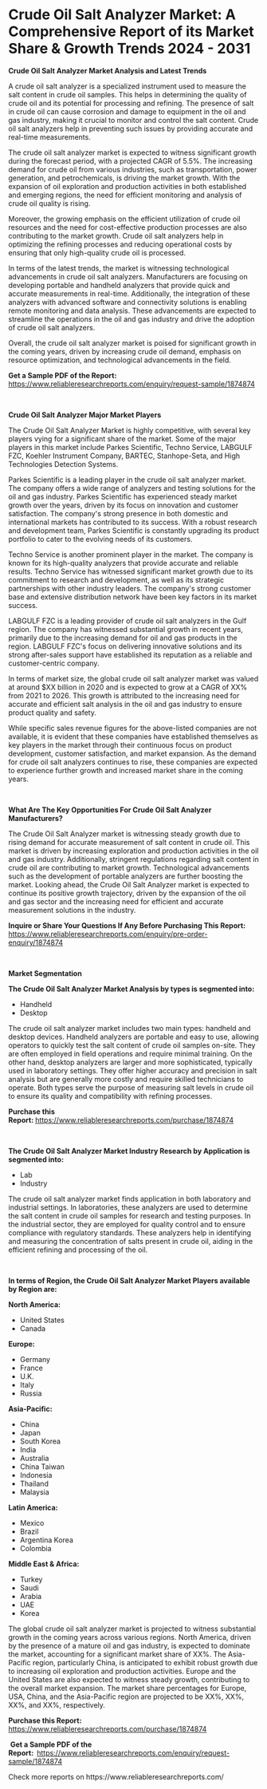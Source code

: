 <p><h1>Crude Oil Salt Analyzer Market: A Comprehensive Report of its Market Share & Growth Trends 2024 - 2031</h1></p><p><strong>Crude Oil Salt Analyzer Market Analysis and Latest Trends</strong></p>
<p><p>A crude oil salt analyzer is a specialized instrument used to measure the salt content in crude oil samples. This helps in determining the quality of crude oil and its potential for processing and refining. The presence of salt in crude oil can cause corrosion and damage to equipment in the oil and gas industry, making it crucial to monitor and control the salt content. Crude oil salt analyzers help in preventing such issues by providing accurate and real-time measurements.</p><p>The crude oil salt analyzer market is expected to witness significant growth during the forecast period, with a projected CAGR of 5.5%. The increasing demand for crude oil from various industries, such as transportation, power generation, and petrochemicals, is driving the market growth. With the expansion of oil exploration and production activities in both established and emerging regions, the need for efficient monitoring and analysis of crude oil quality is rising.</p><p>Moreover, the growing emphasis on the efficient utilization of crude oil resources and the need for cost-effective production processes are also contributing to the market growth. Crude oil salt analyzers help in optimizing the refining processes and reducing operational costs by ensuring that only high-quality crude oil is processed.</p><p>In terms of the latest trends, the market is witnessing technological advancements in crude oil salt analyzers. Manufacturers are focusing on developing portable and handheld analyzers that provide quick and accurate measurements in real-time. Additionally, the integration of these analyzers with advanced software and connectivity solutions is enabling remote monitoring and data analysis. These advancements are expected to streamline the operations in the oil and gas industry and drive the adoption of crude oil salt analyzers.</p><p>Overall, the crude oil salt analyzer market is poised for significant growth in the coming years, driven by increasing crude oil demand, emphasis on resource optimization, and technological advancements in the field.</p></p>
<p><strong>Get a Sample PDF of the Report:&nbsp;</strong> <a href="https://www.reliableresearchreports.com/enquiry/request-sample/1874874">https://www.reliableresearchreports.com/enquiry/request-sample/1874874</a></p>
<p>&nbsp;</p>
<p><strong>Crude Oil Salt Analyzer Major Market Players</strong></p>
<p><p>The Crude Oil Salt Analyzer Market is highly competitive, with several key players vying for a significant share of the market. Some of the major players in this market include Parkes Scientific, Techno Service, LABGULF FZC, Koehler Instrument Company, BARTEC, Stanhope-Seta, and High Technologies Detection Systems.</p><p>Parkes Scientific is a leading player in the crude oil salt analyzer market. The company offers a wide range of analyzers and testing solutions for the oil and gas industry. Parkes Scientific has experienced steady market growth over the years, driven by its focus on innovation and customer satisfaction. The company's strong presence in both domestic and international markets has contributed to its success. With a robust research and development team, Parkes Scientific is constantly upgrading its product portfolio to cater to the evolving needs of its customers.</p><p>Techno Service is another prominent player in the market. The company is known for its high-quality analyzers that provide accurate and reliable results. Techno Service has witnessed significant market growth due to its commitment to research and development, as well as its strategic partnerships with other industry leaders. The company's strong customer base and extensive distribution network have been key factors in its market success.</p><p>LABGULF FZC is a leading provider of crude oil salt analyzers in the Gulf region. The company has witnessed substantial growth in recent years, primarily due to the increasing demand for oil and gas products in the region. LABGULF FZC's focus on delivering innovative solutions and its strong after-sales support have established its reputation as a reliable and customer-centric company.</p><p>In terms of market size, the global crude oil salt analyzer market was valued at around $XX billion in 2020 and is expected to grow at a CAGR of XX% from 2021 to 2026. This growth is attributed to the increasing need for accurate and efficient salt analysis in the oil and gas industry to ensure product quality and safety.</p><p>While specific sales revenue figures for the above-listed companies are not available, it is evident that these companies have established themselves as key players in the market through their continuous focus on product development, customer satisfaction, and market expansion. As the demand for crude oil salt analyzers continues to rise, these companies are expected to experience further growth and increased market share in the coming years.</p></p>
<p>&nbsp;</p>
<p><strong>What Are The Key Opportunities For Crude Oil Salt Analyzer Manufacturers?</strong></p>
<p><p>The Crude Oil Salt Analyzer market is witnessing steady growth due to rising demand for accurate measurement of salt content in crude oil. This market is driven by increasing exploration and production activities in the oil and gas industry. Additionally, stringent regulations regarding salt content in crude oil are contributing to market growth. Technological advancements such as the development of portable analyzers are further boosting the market. Looking ahead, the Crude Oil Salt Analyzer market is expected to continue its positive growth trajectory, driven by the expansion of the oil and gas sector and the increasing need for efficient and accurate measurement solutions in the industry.</p></p>
<p><strong>Inquire or Share Your Questions If Any Before Purchasing This Report:</strong> <a href="https://www.reliableresearchreports.com/enquiry/pre-order-enquiry/1874874">https://www.reliableresearchreports.com/enquiry/pre-order-enquiry/1874874</a></p>
<p>&nbsp;</p>
<p><strong>Market Segmentation</strong></p>
<p><strong>The Crude Oil Salt Analyzer Market Analysis by types is segmented into:</strong></p>
<p><ul><li>Handheld</li><li>Desktop</li></ul></p>
<p><p>The crude oil salt analyzer market includes two main types: handheld and desktop devices. Handheld analyzers are portable and easy to use, allowing operators to quickly test the salt content of crude oil samples on-site. They are often employed in field operations and require minimal training. On the other hand, desktop analyzers are larger and more sophisticated, typically used in laboratory settings. They offer higher accuracy and precision in salt analysis but are generally more costly and require skilled technicians to operate. Both types serve the purpose of measuring salt levels in crude oil to ensure its quality and compatibility with refining processes.</p></p>
<p><strong>Purchase this Report:&nbsp;</strong><a href="https://www.reliableresearchreports.com/purchase/1874874">https://www.reliableresearchreports.com/purchase/1874874</a></p>
<p>&nbsp;</p>
<p><strong>The Crude Oil Salt Analyzer Market Industry Research by Application is segmented into:</strong></p>
<p><ul><li>Lab</li><li>Industry</li></ul></p>
<p><p>The crude oil salt analyzer market finds application in both laboratory and industrial settings. In laboratories, these analyzers are used to determine the salt content in crude oil samples for research and testing purposes. In the industrial sector, they are employed for quality control and to ensure compliance with regulatory standards. These analyzers help in identifying and measuring the concentration of salts present in crude oil, aiding in the efficient refining and processing of the oil.</p></p>
<p>&nbsp;</p>
<p><strong>In terms of Region, the Crude Oil Salt Analyzer Market Players available by Region are:</strong></p>
<p>
    <p> <strong> North America: </strong>
        <ul>
            <li>United States</li>
            <li>Canada</li>
        </ul>
        </p> 
    <p> <strong> Europe: </strong>
        <ul>
            <li>Germany</li>
            <li>France</li>
            <li>U.K.</li>
            <li>Italy</li>
            <li>Russia</li>
        </ul>
        </p> 
    <p> <strong> Asia-Pacific: </strong>
        <ul>
            <li>China</li>
            <li>Japan</li>
            <li>South Korea</li>
            <li>India</li>
            <li>Australia</li>
            <li>China Taiwan</li>
            <li>Indonesia</li>
            <li>Thailand</li>
            <li>Malaysia</li>
        </ul>
        </p> 
    <p> <strong> Latin America: </strong>
        <ul>
            <li>Mexico</li>
            <li>Brazil</li>
            <li>Argentina Korea</li>
            <li>Colombia</li>
        </ul>
        </p> 
    <p> <strong> Middle East & Africa: </strong>
        <ul>
            <li>Turkey</li>
            <li>Saudi</li>
            <li>Arabia</li>
            <li>UAE</li>
            <li>Korea</li>
        </ul>
    </p>
    </p>
<p><p>The global crude oil salt analyzer market is projected to witness substantial growth in the coming years across various regions. North America, driven by the presence of a mature oil and gas industry, is expected to dominate the market, accounting for a significant market share of XX%. The Asia-Pacific region, particularly China, is anticipated to exhibit robust growth due to increasing oil exploration and production activities. Europe and the United States are also expected to witness steady growth, contributing to the overall market expansion. The market share percentages for Europe, USA, China, and the Asia-Pacific region are projected to be XX%, XX%, XX%, and XX%, respectively.</p></p>
<p><strong>Purchase this Report: </strong><a href="https://www.reliableresearchreports.com/purchase/1874874">https://www.reliableresearchreports.com/purchase/1874874</a></p>
<p>&nbsp;<strong>Get a Sample PDF of the Report:&nbsp;&nbsp;</strong><a href="https://www.reliableresearchreports.com/enquiry/request-sample/1874874">https://www.reliableresearchreports.com/enquiry/request-sample/1874874</a></p>
<p><strong></strong></p>
<p>Check more reports on https://www.reliableresearchreports.com/</p>